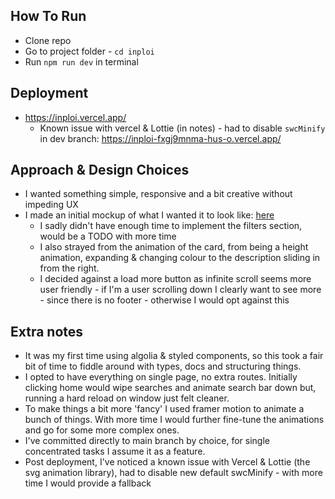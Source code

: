 ## How To Run

- Clone repo
- Go to project folder - `cd inploi`
- Run `npm run dev` in terminal

## Deployment

- https://inploi.vercel.app/
    - Known issue with vercel & Lottie (in notes) - had to disable `swcMinify` in dev branch: https://inploi-fxgj9mnma-hus-o.vercel.app/

## Approach & Design Choices

- I wanted something simple, responsive and a bit creative without impeding UX
- I made an initial mockup of what I wanted it to look like: [here](https://www.figma.com/file/MhxwBDUeO7jem7VxzXxKMn/Untitled?node-id=0:1&t=KIY2uV8NIy6kv74T-1)
    - I sadly didn't have enough time to implement the filters section, would be a TODO with more time
    - I also strayed from the animation of the card, from being a height animation, expanding & changing colour to the description sliding in from the right.
    - I decided against a load more button as infinite scroll seems more user friendly - if I'm a user scrolling down I clearly want to see more - since there is no footer - otherwise I would opt against this

## Extra notes

- It was my first time using algolia & styled components, so this took a fair bit of time to fiddle around with types, docs and structuring things.
- I opted to have everything on single page, no extra routes. Initially clicking home would wipe searches and animate search bar down but, running a hard reload on window just felt cleaner.
- To make things a bit more 'fancy' I used framer motion to animate a bunch of things. With more time I would further fine-tune the animations and go for some more complex ones.
- I've committed directly to main branch by choice, for single concentrated tasks I assume it as a feature.
- Post deployment, I've noticed a known issue with Vercel & Lottie (the svg animation library), had to disable new default swcMinify - with more time I would provide a fallback
